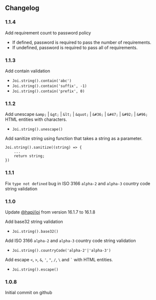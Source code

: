 ## Changelog

### 1.1.4

Add requirement count to password policy

* If defined, password is required to pass the number of requirements.
* If undefined, password is required to pass all of requirements.


### 1.1.3

Add contain validation

* `Joi.string().contain('abc')`
* `Joi.string().contain('suffix', -1)`
* `Joi.string().contain('prefix', 0)`

### 1.1.2

Add unescape `&amp;` | `&gt;` | `&lt;` | `&quot;` | `&#36;` | `&#47;` | `&#92;` | `&#96;` HTML entities with characters.

* `Joi.string().unescape()` 

Add sanitize string using function that takes a string as a parameter.

```
Joi.string().sanitize((string) => {
	...
	return string;
})
``` 

### 1.1.1

Fix `type not defined` bug in ISO 3166 `alpha-2` and `alpha-3` country code string validation

### 1.1.0

Update [@hapi/joi](https://www.npmjs.com/package/@hapi/joi) from version 16.1.7 to 16.1.8

Add base32 string validation

* `Joi.string().base32()`

Add ISO 3166 `alpha-2` and `alpha-3` country code string validation

* `Joi.string().countryCode('alpha-2'|'alpha-3')`

Add escape `<`, `>`, `&`, `'`, `"`, `/`, `\` and `` ` `` with HTML entities.

* `Joi.string().escape()`
 
### 1.0.8

Initial commit on github